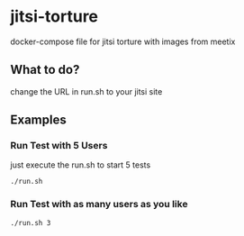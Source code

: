 # jitsi-torture
docker-compose file for jitsi torture with images from meetix

## What to do?
change the URL in run.sh to your jitsi site

## Examples

### Run Test with 5 Users
just execute the run.sh to start 5 tests
```
./run.sh
```

### Run Test with as many users as you like
```
./run.sh 3
```
